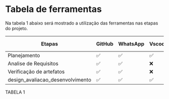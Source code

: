 # Tabela de ferramentas

Na tabela 1 abaixo será mostrado a utilização das ferramentas nas etapas do projeto.


| **Etapas**                         | **GitHub** | **WhatsApp** | **Vscode** | **Google Docs** | **Microsoft Teams** | **Discord** | **Lucidchart** | **YOUTUBE** | **OBS STUDIO** |
|----------------------------------|------------|--------------|------------|-----------------|---------------------|-------------|----------------|-------------|----------------|
| Planejamento                     | ✅          | ✅            | ✅          | ✅               | ✅                   | ✅           | ✅              | ✅           | ✅              |
| Analise de Requisitos            | ✅          | ✅            | ❌          | ✅               | ✅                   | ✅             | ✅              | ✅           | ✅              |
| Verificação de artefatos         | ✅          | ✅            | ❌          | ❌               | ✅                   | ❌           | ✅              | ✅           | ✅              |
| design_avaliacao_desenvolvimento | ✅          | ✅            | ✅          | ❌               | ✅                   | ❌             | ✅              | ✅           | ✅              |

TABELA 1



